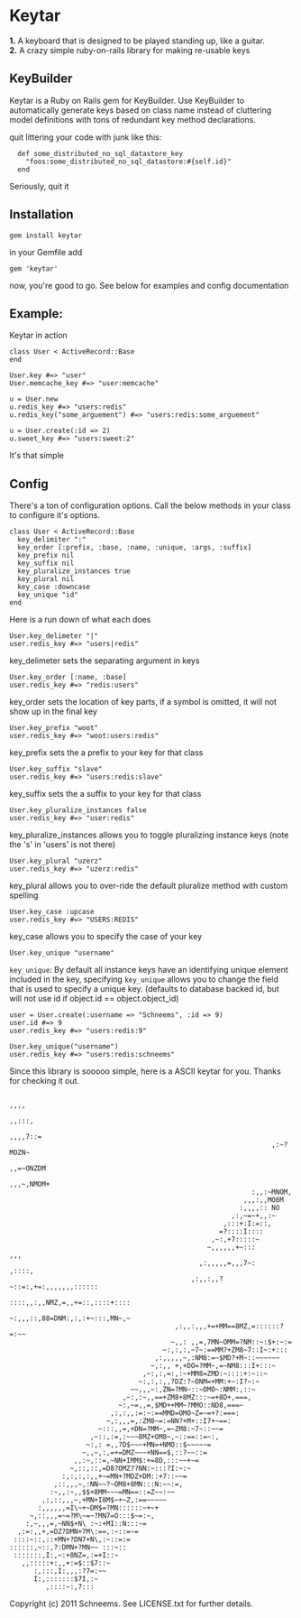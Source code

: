 Keytar
======

**1.** A keyboard that is designed to be played standing up, like a guitar.  
**2.** A crazy simple ruby-on-rails library for making re-usable keys  

KeyBuilder
----------

Keytar is a Ruby on Rails gem for KeyBuilder. Use KeyBuilder to automatically generate keys based on class name instead of cluttering model definitions with tons of redundant key method declarations. 

quit littering your code with junk like this:

      def some_distributed_no_sql_datastore_key
        "foos:some_distributed_no_sql_datastore:#{self.id}"
      end
      
Seriously, quit it




Installation
------------
    gem install keytar

in your Gemfile add

    gem 'keytar'

now, you're good to go. See below for examples and config documentation

Example: 
--------

Keytar in action

    class User < ActiveRecord::Base
    end

    User.key #=> "user"
    User.memcache_key #=> "user:memcache"
    
    u = User.new
    u.redis_key #=> "users:redis"
    u.redis_key("some_arguement") #=> "users:redis:some_arguement"
    
    u = User.create(:id => 2)
    u.sweet_key #=> "users:sweet:2"
    

It's that simple

Config
------

There's a ton of configuration options. Call the below methods in your class to configure it's options. 

    class User < ActiveRecord::Base
      key_delimiter ":"
      key_order [:prefix, :base, :name, :unique, :args, :suffix]
      key_prefix nil
      key_suffix nil
      key_pluralize_instances true
      key_plural nil
      key_case :downcase
      key_unique "id"
    end

Here is a run down of what each does  

    User.key_delimeter "|"
    user.redis_key #=> "users|redis"

key_delimeter sets the separating argument in keys

    User.key_order [:name, :base]
    user.redis_key #=> "redis:users"

key_order sets the location of key parts, if a symbol is omitted, it will not show up in the final key
    
    User.key_prefix "woot"
    user.redis_key #=> "woot:users:redis"
    
key_prefix sets the a prefix to your key for that class

    User.key_suffix "slave"
    user.redis_key #=> "users:redis:slave"

key_suffix sets the a suffix to your key for that class

    User.key_pluralize_instances false
    user.redis_key #=> "user:redis"
    
key_pluralize_instances allows you to toggle pluralizing instance keys (note the 's' in 'users' is not there)

    User.key_plural "uzerz"
    user.redis_key #=> "uzerz:redis"

key_plural allows you to over-ride the default pluralize method with custom spelling

    User.key_case :upcase
    user.redis_key #=> "USERS:REDIS"

key_case allows you to specify the case of your key

    User.key_unique "username"

`key_unique`: By default all instance keys have an identifying unique element included in the key, specifying `key_unique` allows you to change the field that is used to specify a unique key. (defaults to database backed id, but will not use id if object.id == object.object_id)

    user = User.create(:username => "Schneems", :id => 9)
    user.id #=> 9
    user.redis_key #=> "users:redis:9"
    
    User.key_unique("username")
    user.redis_key #=> "users:redis:schneems"
    
    
    



Since this library is sooooo simple, here is a ASCII keytar for you. Thanks for checking it out.

                                                                         ,,,,     
                                                                        ,,:::,    
                                                                      ,,,,7::=    
                                                                     ,:~?MOZN~    
                                                                   ,,=~ONZDM      
                                                                 ,,,~,NMOM+       
                                                                :,,:~MNOM,        
                                                              ,,,:,,MO8M          
                                                             :,,,,:: NO           
                                                           ,:,~=~+,,:~            
                                                         ,:::+:I:=::,             
                                                        =?::::I::::               
                                                      ,~:,+7:::::~                
                                                     ~,,,,,,+~:::           ,,,   
                                                   ,:,,,,,=,,,7~:         ,::::,  
                                                 ,:,,:,,?~::=:,+=:,,,,,,,::::::   
                                                ::::,,:,,NMZ,=,,+=::,::::+::::    
                                               ~:,,,::,88=DNM:,:,:+~:::,MN~,~     
                                             ,:,,:,,,+=+MM==8MZ,=::::::?=:~~      
                                            ~,,: ,,=,7MN~OMM=?NM::~:$+:~:=        
                                          ~:,:,:,~7~:==MM?+ZM8~7::I~:+:::         
                                        ,:,,,,,~,:NM8:=~$MD?+M~::~~~~~~           
                                       ~,:,, +,+DO=?MM~,=~NM8:::I+:::~            
                                     ,~:,:,=:,:~+MM8=ZMD:~::::+:~::~              
                                    ~:,:,:,,?DZ:?~ONM=+MM:+~:I?~:~                
                                  ~~,,,~:,ZN=?MN~::~OMO~:NMM:,::~                 
                                ,~:,:~,,==+ZM8+8MZ:::~=+8D+,===,                  
                               ~:,~=,,=,$MD++MM~?MMO::ND8,===~                    
                             ,:,:,,:=:~:==MMD=OMO~Z=~=+?:===:                     
                            ~,:,,,=,:ZM8~=:=NN?+M+::I7+~==:                       
                          ~:::,,=,+DN=?MM~,=~ZM8:~7~::~~=                         
                        ,~::,:=,:~~~8MZ+OM8~,~::==::=~:,                          
                       ~:,: =,,?D$~~~+MN=+NMO::$~~~~~=                            
                      ~,,~,:,=+=DMZ~~~+NN==$,::?~~::=                             
                    ,,:~,::=,~NN+IMM$:+=8D,:::~~+~=                               
                   ~,::,::,=D8?OMZ??NN:~:::?I:~:~                                 
                 :,:,:,:,,+~=MN+?MDZ+DM::+7::~~=                                  
               ,::,,,~,:NN~~?~OM8+8MN:::N:~~:=,                                   
              :~,,:~,,$$+8MM~~~=MN==::=Z~~:~~                                     
            ,:,::,,,~,+MN+I8M$~+~Z,:==~~~~~                                       
           :,,,,,,=I\~+~DM$=?MN::::::~+~+                                         
         ~,::,,,=~=?M\~=~?MN7=O:::$~=:~,                                          
        :,~,,,=,~NN$+N\ :~:+MI::N:::~=                                            
      ,:=:,,+,=DZ?DMN+7M\:==,:~::=~=                                              
     ::::~::,::+MN+?DN7+N\,:~::=:=                                                
    ::::::,~::,?:DMN+?MN~~ :::~::                                                 
     :::::::,I:,~:+8NZ=,:=+I::~                                                   
       ,,:::::+:,,+:=$::$7::~                                                     
          :,:::,I:,,,:?7=:~~                                                      
          I:,:::::::$7I,:~                                                        
             ,::::~:,7:::                                                         


Copyright (c) 2011 Schneems. See LICENSE.txt for
further details.
